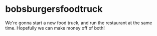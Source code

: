 # bobsburgersfoodtruck

We're gonna start a new food truck, and run the restaurant at the same time. Hopefully we can make money off of both! 
